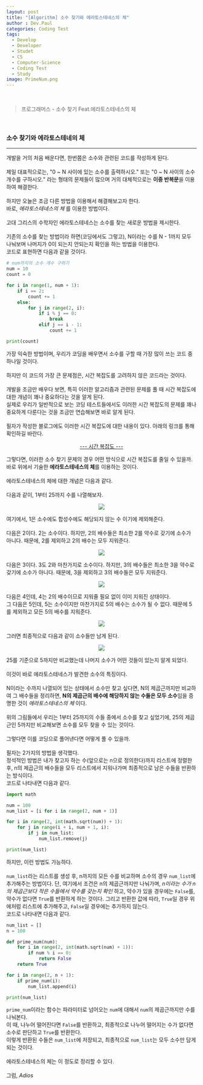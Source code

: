 ```yaml
---
layout: post
title: "[Algorithm] 소수 찾기와 에라토스테네스의 체"
author : Dev.Paul
categories: Coding Test
tags:
  - Develop
  - Developer
  - Studet
  - CS
  - Computer-Science
  - Coding Test
  - Study
image: PrimeNum.png
---
```


<br>

> 프로그래머스 - 소수 찾기  Feat.에라토스테네스의 체

<br>
<h3>소수 찾기와 에라토스테네의 체</h3>
<hr>

개발을 거의 처음 배운다면, 한번쯤은 소수와 관련된 코드를 작성하게 된다.
<br><br>
제일 대표적으로는, "0 ~ N 사이에 있는 소수를 출력하시오." 또는 "0 ~ N 사이의 소수 개수를 구하시오." 라는 형태의 문제들이 많으며 거의 대체적으로는 **이중 반복문**을 이용하여 해결한다.
<br><br>
하지만 오늘은 조금 다른 방법을 이용해서 해결해보고자 한다.
<br>
바로, _에라토스테네스의 체_ 를 이용한 방법이다.
<br><br>
고대 그리스의 수학자인 에라토스테네스는 소수를 찾는 새로운 방법을 제시한다.
<br><br>
기존의 소수를 찾는 방법이라 하면(코딩에서도 그렇고), N이라는 수를 N - 1까지 모두 나눠보며 나머지가 0이 되는지 안되는지 확인을 하는 방법을 이용한다.
<br>
코드로 표현하면 다음과 같을 것이다.
```python
# num까지의 소수 개수 구하기
num = 10
count = 0

for i in range(1, num + 1):
    if i == 2:
        count += 1
    else:
        for j in range(2, i):
            if i % j == 0:
                break
            elif j == i - 1:
                count += 1

print(count)
```
가장 익숙한 방법이며, 우리가 코딩을 배우면서 소수를 구할 때 가장 많이 쓰는 코드 중 하나일 것이다.
<br><br>
하지만 이 코드의 가장 큰 문제점은, 시간 복잡도를 고려하지 않은 코드라는 것이다.
<br><br>
개발을 조금만 배우다 보면, 특히 이러한 알고리즘과 관련된 문제를 풀 때 시간 복잡도에 대한 개념이 꽤나 중요하다는 것을 알게 된다.
<br>
실제로 우리가 일반적으로 보는 코딩 테스트들에서도 이러한 시간 복잡도의 문제를 꽤나 중요하게 다룬다는 것을 조금만 연습해보면 바로 알게 된다.
<br><br>
필자가 작성한 블로그에도 이러한 시간 복잡도에 대한 내용이 있다. 아래의 링크를 통해 확인하길 바란다.

<p style="text-align: center" >
	<a  href="https://iiibreakeriii.github.io/Post9(CSPart1_3)" target="_blank"> --- 시간 복잡도 --- </a>
</p>

그렇다면, 이러한 소수 찾기 문제의 경우 어떤 방식으로 시간 복잡도를 줄일 수 있을까.
<br>
바로 위에서 기술한 **에라토스테네스의 체**를 이용하는 것이다.
<br><br>
에라토스테네스의 체에 대한 개념은 다음과 같다.
<br><br>
다음과 같이, 1부터 25까지 수를 나열해보자.

<p  align="center">
	<img src="https://github.com/IIIBreakeRIII/IIIBreakeRIII.github.io/assets/89850286/d2619108-556c-4885-9261-660219c9e325">
</p>

여기에서, 1은 소수에도 합성수에도 해당되지 않는 수 이기에 제외해준다.
<br><br>
다음은 2이다. 2는 소수이다. 하지만, 2의 배수들은 최소한 2를 약수로 갖기에 소수가 아니다. 때문에, 2를 제외하고 2의 배수는 모두 지워준다.

<p  align="center">
	<img src="https://github.com/IIIBreakeRIII/IIIBreakeRIII.github.io/assets/89850286/e97ca3aa-7d14-4913-9bc7-af1f577093c5">
</p>

다음은 3이다. 3도 2와 마찬가지로 소수이다. 하지만, 3의 배수들은 최소한 3을 약수로 갖기에 소수가 아니다. 때문에, 3을 제외하고 3의 배수들은 모두 지워준다.

<p  align="center">
	<img src="https://github.com/IIIBreakeRIII/IIIBreakeRIII.github.io/assets/89850286/8c9c754a-ad34-42ae-a347-2bee776e5daa">
</p>

다음은 4인데, 4는 2의 배수이므로 지워줄 필요 없이 이미 지워진 상태이다.
<br>
그 다음은 5인데, 5는 소수이지만 마찬가지로 5의 배수는 소수가 될 수 없다. 때문에 5를 제외하고 모든 5의 배수를 지워준다.

<p  align="center">
	<img src="https://github.com/IIIBreakeRIII/IIIBreakeRIII.github.io/assets/89850286/77ddcded-042a-4f0a-9afd-2c78985557c7">
</p>

그러면 최종적으로 다음과 같이 소수들만 남게 된다.

<p  align="center">
	<img src="https://github.com/IIIBreakeRIII/IIIBreakeRIII.github.io/assets/89850286/1f26293c-572a-4e7f-8e63-f8e4ff4df336">
</p>

25를 기준으로 5까지만 비교했는데 나머지 소수가 어떤 것들이 있는지 알게 되었다.
<br><br>
이것이 바로 에라토스테네스가 발견한 소수의 특징이다.
<br><br>
N이라는 수까지 나열되어 있는 상태에서 소수만 찾고 싶다면, N의 제곱근까지만 비교하여 그 배수들을 정리하면, **N의 제곱근의 배수에 해당하지 않는 수들은 모두 소수**임을 증명한 것이 _에라토스테네스의 체_ 이다.
<br><br>
위의 그림들에서 우리는 1부터 25까지의 수들 중에서 소수를 찾고 싶었기에, 25의 제곱근인 5까지만 비교해보면 소수를 모두 찾을 수 있는 것이다.
<br><br>
그렇다면 이를 코딩으로 풀어낸다면 어떻게 풀 수 있을까.
<br><br>
필자는 2가지의 방법을 생각했다.
<br>
정석적인 방법은 내가 찾고자 하는 수(앞으로는 n으로 정의한다)까지 리스트에 정렬한 후, n의 제곱근의 배수들을 모두 리스트에서 지워나가며 최종적으로 남은 수들을 반환하는 방식이다.
<br>
코드로 나타내면 다음과 같다.
```python
import math

num = 100
num_list = [i for i in range(2, num + 1)]

for i in range(2, int(math.sqrt(num)) + 1):
    for j in range(i + i, num + 1, i):
        if j in num_list:
            num_list.remove(j)

print(num_list)
```
하지만, 이런 방법도 가능하다.
<br><br>
`num_list`라는 리스트를 생성 후, n까지의 모든 수를 비교하며 소수의 경우 `num_list`에 추가해주는 방법이다. 단, 여기에서 조건은 n의 제곱근까지만 나눠가며, _n이라는 수가 n의 제곱근보다 작은 수들에서 약수를 갖는지 확인_ 하고, 약수가 있을 경우에는 `False`를, 약수가 없다면 `True`를 반환하게 하는 것이다. 그리고 반환한 값에 따라, `True`일 경우 위에처럼 리스트에 추가해주고, `False`일 경우에는 추가하지 않는다.
<br>
코드로 나타내면 다음과 같다.
```python
num_list = []
n = 100

def prime_num(num):
    for i in range(2, int(math.sqrt(num) + 1)):
        if num % i == 0:
            return False
    return True

for i in range(2, n + 1):
    if prime_num(i):
        num_list.append(i)

print(num_list)
```
`prime_num`이라는 함수는 파라미터로 넘어오는 `num`에 대해서 `num`의 제곱근까지만 수를 나눠본다.
<br>
이 때, 나누어 떨어진다면 `False`를 반환하고, 최종적으로 나누어 떨어지는 수가 없다면 소수로 판단하고 `True`를 반환한다.
<br>
이렇게 반환된 수들은 `num_list`에 저장되고, 최종적으로 `num_list`는 모두 소수만 담게 되는 것이다.
<br><br>
에라토스테네스의 체는 이 정도로 정리할 수 있다.
<br><br>
그럼, _Adios_